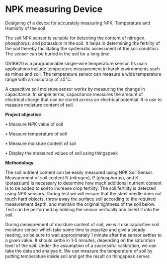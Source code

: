 # NPK measuring Device
Designing of a device for accurately measuring NPK, Temperature and Humidity of the soil

The soil NPK sensor is suitable for detecting the content of nitrogen, phosphorus, and potassium in
the soil. It helps in determining the fertility of the soil thereby facilitating the systematic assessment
of the soil condition. The sensor can be buried in the soil for a long time.

DS18B20 is a programmable single-wire temperature sensor. Its main applications include
temperature measurement in harsh environments such as mines and soil. The temperature sensor
can measure a wide temperature range with an accuracy of ±5°C.

A capacitive soil moisture sensor works by measuring the change in capacitance. In simple terms,
capacitance measures the amount of electrical charge that can be stored across an electrical
potential. It is use to measure moisture content of soil.

**Project objective**

• Measure NPK value of soil

• Measure temperature of soil

• Measure moisture content of soil

• Display the measured values of soil using thingspeak

**Methodology**

The soil nutrient content can be easily measured using NPK Soil Sensor. Measurement of soil
content N (nitrogen), P (phosphorus), and K (potassium) is necessary to determine how much
additional nutrient content is to be added to soil to increase crop fertility. The soil fertility is detected
using NPK sensors. During test we will ensure that the steel needle does not touch hard objects,
throw away the surface soil according to the required measurement depth, and maintain the original
tightness of the soil below. Test can be performed by holding the sensor vertically and insert it into
the soil.

During measurement of moisture content of soil, we will use capacitive soil moisture sensor which
take some time to equalize and give a steady reading, so be sure to wait approximately 1 minute
after the sensor settles to a given value. It should settle in 1-5 minutes, depending on the saturation
level of the soil. Under the assumption of a successful calibration, we can take the data and analyse
it.
We can measure the temperature of soil by putting temperature inside soil and get the result on
thingspeak server.
